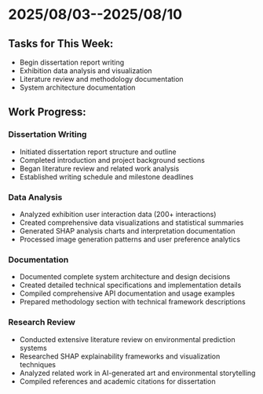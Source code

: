 # 2025/08/03--2025/08/10

## Tasks for This Week:
- Begin dissertation report writing
- Exhibition data analysis and visualization
- Literature review and methodology documentation
- System architecture documentation

## Work Progress:

### Dissertation Writing
- Initiated dissertation report structure and outline
- Completed introduction and project background sections
- Began literature review and related work analysis
- Established writing schedule and milestone deadlines

### Data Analysis
- Analyzed exhibition user interaction data (200+ interactions)
- Created comprehensive data visualizations and statistical summaries
- Generated SHAP analysis charts and interpretation documentation
- Processed image generation patterns and user preference analytics

### Documentation
- Documented complete system architecture and design decisions
- Created detailed technical specifications and implementation details
- Compiled comprehensive API documentation and usage examples
- Prepared methodology section with technical framework descriptions

### Research Review
- Conducted extensive literature review on environmental prediction systems
- Researched SHAP explainability frameworks and visualization techniques
- Analyzed related work in AI-generated art and environmental storytelling
- Compiled references and academic citations for dissertation

